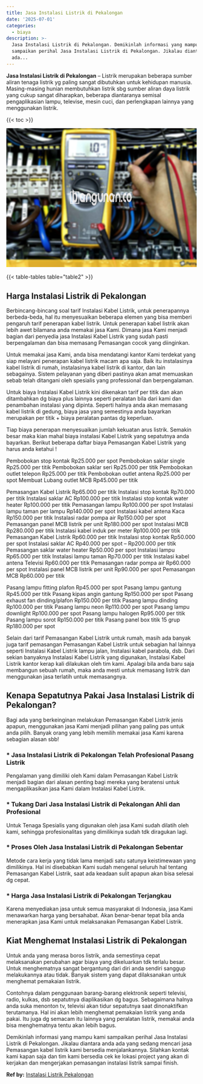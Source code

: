 ```yaml
---
title: Jasa Instalasi Listrik di Pekalongan
date: '2025-07-01'
categories:
  - biaya
description: >-
  Jasa Instalasi Listrik di Pekalongan. Demikinlah informasi yang mampu kami
  sampaikan perihal Jasa Instalasi Listrik di Pekalongan. Jikalau diantara anda
  ada...
---
```


**Jasa Instalasi Listrik di Pekalongan** – Listrik merupakan beberapa sumber aliran tenaga listrik yg paling sangat dibutuhkan untuk kehidupan manusia. Masing-masing hunian membutuhkan listrik sbg sumber aliran daya listrik yang cukup sangat diharapkan, beberapa diantaranya semisal pengaplikasian lampu, televise, mesin cuci, dan perlengkapan lainnya yang menggunakan listrik.

{{< toc >}}

![Jasa Instalasi Listrik di Pekalongan](/images/instalasi-listrik-murah42.png)

{{< table-tables table="table2" >}}

## Harga Instalasi Listrik di Pekalongan

Berbincang-bincang soal tarif Instalasi Kabel Listrik, untuk penerapannya berbeda-beda, hal itu menyesuaikan beberapa elemen yang bisa memberi pengaruh tarif penerapan kabel listrik. Untuk penerapan kabel listrik akan lebih awet bilamana anda memakai jasa Kami. Dimana jasa Kami menjadi bagian dari penyedia jasa Instalasi Kabel Listrik yang sudah pasti berpengalaman dan bisa memasang Pemasangan cocok yang diinginkan.

Untuk memakai jasa Kami, anda bisa mendatangi kantor Kami terdekat yang siap melayani penerapan kabel listrik macam apa saja. Baik itu instalasinya kabel listrik di rumah, instalasinya kabel listrik di kantor, dan lain sebagainya. Sistem pelayanan yang diberi pastinya akan amat memuaskan sebab telah ditangani oleh spesialis yang professional dan berpengalaman.

Untuk biaya Instalasi Kabel Listrik kini dikenakan tarif per titik dan akan ditambahkan dg biaya plus lainnya seperti peralatan bila dari kami dan penambahan instalasi yang dipinta. Seperti halnya anda akan memasang kabel listrik di gedung, biaya jasa yang semestinya anda bayarkan merupakan per titik + biaya peralatan pantas dg keperluan.

Tiap biaya penerapan menyesuaikan jumlah kekuatan arus listrik. Semakin besar maka kian mahal biaya instalasi Kabel Listrik yang sepatutnya anda bayarkan. Berikut beberapa daftar biaya Pemasangan Kabel Listrik yang harus anda ketahui !

Pembobokan stop kontak Rp25.000 per spot Pembobokan saklar single Rp25.000 per titik Pembobokan saklar seri Rp25.000 per titik Pembobokan outlet telepon Rp25.000 per titik Pembobokan outlet antena Rp25.000 per spot Membuat Lubang outlet MCB Rp45.000 per titik

Pemasangan Kabel Listrik Rp65.000 per titik Instalasi stop kontak Rp70.000 per titik Instalasi saklar AC Rp100.000 per titik Instalasi stop kontak water heater Rp100.000 per titik Pemasangan lampu Rp100.000 per spot Instalasi lampu taman per lampu Rp140.000 per spot Instalasi kabel antena Kaca Rp150.000 per titik Instalasi radar pompa air Rp150.000 per spot Pemasangan panel MCB listrik per unit Rp180.000 per spot Instalasi MCB Rp280.000 per titik Instalasi kabel induk per meter Rp100.000 per titik Pemasangan Kabel Listrik Rp60.000 per titik Instalasi stop kontak Rp50.000 per spot Instalasi saklar AC Rp40.000 per spot – Rp200.000 per titik Pemasangan saklar water heater Rp50.000 per spot Instalasi lampu Rp65.000 per titik Instalasi lampu taman Rp70.000 per titik Instalasi kabel antena Televisi Rp60.000 per titik Pemasangan radar pompa air Rp60.000 per spot Instalasi panel MCB listrik per unit Rp90.000 per spot Pemasangan MCB Rp60.000 per titik

Pasang lampu fitting plafon Rp45.000 per spot Pasang lampu gantung Rp45.000 per titik Pasang kipas angin gantung Rp150.000 per spot Pasang exhaust fan dinding/plafon Rp150.000 per titik Pasang lampu dinding Rp100.000 per titik Pasang lampu neon Rp110.000 per spot Pasang lampu downlight Rp100.000 per spot Pasang lampu halogen Rp95.000 per titik Pasang lampu sorot Rp150.000 per titik Pasang panel box titik 15 grup Rp180.000 per spot

Selain dari tarif Pemasangan Kabel Listrik untuk rumah, masih ada banyak juga tarif pemasangan Pemasangan Kabel Listrik untuk sebagian hal lainnya seperti Instalasi Kabel Listrik lampu jalan, Instalasi kabel parabola, dsb. Dari sekian banyaknya Instalasi Kabel Listrik yang digunakan, Instalasi Kabel Listrik kantor kerap kali dilakukan oleh tim kami. Apalagi bila anda baru saja membangun sebuah rumah, maka anda mesti untuk memasang listrik dan menggunakan jasa terlatih untuk memasangnya.

## Kenapa Sepatutnya Pakai Jasa Instalasi Listrik di Pekalongan?

Bagi ada yang berkeinginan melakukan Pemasangan Kabel Listrik jenis apapun, menggunakan jasa Kami menjadi pilihan yang paling pas untuk anda pilih. Banyak orang yang lebih memilih memakai jasa Kami karena sebagian alasan sbb!

### \* Jasa Instalasi Listrik di Pekalongan Telah Profesional Pasang Listrik

Pengalaman yang dimiliki oleh Kami dalam Pemasangan Kabel Listrik menjadi bagian dari alasan penting bagi mereka yang beratensi untuk mengaplikasikan jasa Kami dalam Instalasi Kabel Listrik.

### \* Tukang Dari Jasa Instalasi Listrik di Pekalongan Ahli dan Profesional

Untuk Tenaga Spesialis yang digunakan oleh jasa Kami sudah dilatih oleh kami, sehingga profesionalitas yang dimilikinya sudah tdk diragukan lagi.

### \* Proses Oleh Jasa Instalasi Listrik di Pekalongan Sebentar

Metode cara kerja yang tidak lama menjadi satu satunya keistimewaan yang dimilikinya. Hal ini disebabkan Kami sudah mengenal seluruh hal tentang Pemasangan Kabel Listrik, saat ada keadaan sulit apapun akan bisa selesai dg cepat.

### \* Harga Jasa Instalasi Listrik di Pekalongan Terjangkau

Karena menyediakan jasa untuk semua masyarakat di Indonesia, jasa Kami menawarkan harga yang bersahabat. Akan benar-benar tepat bila anda menerapkan jasa Kami untuk melaksanakan Pemasangan Kabel Listrik.

## Kiat Menghemat Instalasi Listrik di Pekalongan


Untuk anda yang merasa boros listrik, anda semestinya cepat melaksanakan perubahan agar biaya yang dikeluarkan tdk terlalu besar. Untuk menghematnya sangat bergantung dari diri anda sendiri sanggup melakukannya atau tidak. Banyak sistem yang dapat dilaksanakan untuk menghemat pemakaian listrik.

Contohnya dalam penggunaan barang-barang elektronik seperti televisi, radio, kulkas, dsb sepatutnya diaplikasikan dg bagus. Sebagaimana halnya anda suka menonton tv, televisi akan tidur sepatutnya saat dinonaktifkan terutamanya. Hal ini akan lebih menghemat pemakaian listrik yang anda pakai. Itu juga dg semacam itu lainnya yang peralatan listrik, memakai anda bisa menghematnya tentu akan lebih bagus.

Demikinlah informasi yang mampu kami sampaikan perihal Jasa Instalasi Listrik di Pekalongan. Jikalau diantara anda ada yang sedang mencari jasa Pemasangan kabel listrik kami bersedia menjalankannya. Silahkan kontak kami kapan saja dan tim kami bersedia cek ke lokasi project yang akan di kerjakan dan mengerjakan pemasangan instalasi listrik sampai finish.

**Ref by:** [Instalasi Listrik Pekalongan](https://id.wikipedia.org/wiki/Instalasi)
